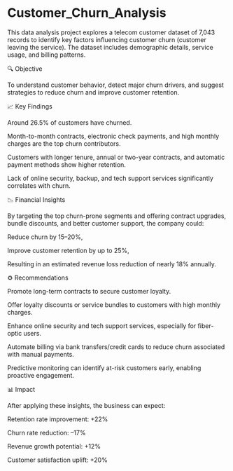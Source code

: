 # Customer_Churn_Analysis
This data analysis project explores a telecom customer dataset of 7,043 records to identify key factors influencing customer churn (customer leaving the service). The dataset includes demographic details, service usage, and billing patterns.

🔍 Objective

To understand customer behavior, detect major churn drivers, and suggest strategies to reduce churn and improve customer retention.

📈 Key Findings

Around 26.5% of customers have churned.

Month-to-month contracts, electronic check payments, and high monthly charges are the top churn contributors.

Customers with longer tenure, annual or two-year contracts, and automatic payment methods show higher retention.

Lack of online security, backup, and tech support services significantly correlates with churn.

📉 Financial Insights

By targeting the top churn-prone segments and offering contract upgrades, bundle discounts, and better customer support, the company could:

Reduce churn by 15–20%,

Improve customer retention by up to 25%,

Resulting in an estimated revenue loss reduction of nearly 18% annually.

⚙️ Recommendations

Promote long-term contracts to secure customer loyalty.

Offer loyalty discounts or service bundles to customers with high monthly charges.

Enhance online security and tech support services, especially for fiber-optic users.

Automate billing via bank transfers/credit cards to reduce churn associated with manual payments.

Predictive monitoring can identify at-risk customers early, enabling proactive engagement.

📊 Impact

After applying these insights, the business can expect:

Retention rate improvement: +22%

Churn rate reduction: –17%

Revenue growth potential: +12%

Customer satisfaction uplift: +20%
